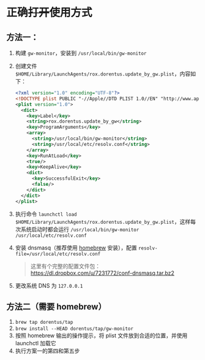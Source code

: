 正确<del>打开</del>使用方式
============

方法一：
-----

1. 构建 `gw-monitor`，安装到 `/usr/local/bin/gw-monitor`
2. 创建文件 `$HOME/Library/LaunchAgents/rox.dorentus.update_by_gw.plist`，内容如下：

    ```xml
    <?xml version="1.0" encoding="UTF-8"?>
    <!DOCTYPE plist PUBLIC "-//Apple//DTD PLIST 1.0//EN" "http://www.apple.com/DTDs/PropertyList-1.0.dtd">
    <plist version="1.0">
      <dict>
        <key>Label</key>
        <string>rox.dorentus.update_by_gw</string>
        <key>ProgramArguments</key>
        <array>
          <string>/usr/local/bin/gw-monitor</string>
          <string>/usr/local/etc/resolv.conf</string>
        </array>
        <key>RunAtLoad</key>
        <true/>
        <key>KeepAlive</key>
        <dict>
          <key>SuccessfulExit</key>
          <false/>
        </dict>
      </dict>
    </plist>
    ```

3. 执行命令 `launchctl load $HOME/Library/LaunchAgents/rox.dorentus.update_by_gw.plist`，这样每次系统启动时都会运行 `/usr/local/bin/gw-monitor /usr/local/etc/resolv.conf`
4. 安装 dnsmasq（推荐使用 [homebrew](http://mxcl.github.com/homebrew/) 安装），配置 `resolv-file=/usr/local/etc/resolv.conf`
   > 这里有个完整的配置文件包：https://dl.dropbox.com/u/7231772/conf-dnsmasq.tar.bz2
5. 更改系统 DNS 为 `127.0.0.1`

方法二（需要 homebrew）
------
1. `brew tap dorentus/tap`
2. `brew install --HEAD dorentus/tap/gw-monitor`
3. 按照 homebrew 输出的操作提示，将 plist 文件放到合适的位置，并使用 launchctl 加载它
4. 执行方案一的第四和第五步
